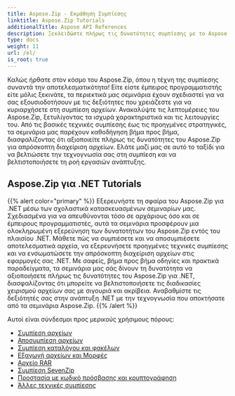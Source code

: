 ```yaml
---
title: Aspose.Zip - Εκμάθηση Συμπίεσης
linktitle: Aspose.Zip Tutorials
additionalTitle: Aspose API References
description: Ξεκλειδώστε πλήρως τις δυνατότητες συμπίεσης με το Aspose.Zip! Βουτήξτε στα περιεκτικά μας σεμινάρια για γνώσεις από ειδικούς και αποτελεσματικό χειρισμό αρχείων.
type: docs
weight: 11
url: /el/
is_root: true
---
```


Καλώς ήρθατε στον κόσμο του Aspose.Zip, όπου η τέχνη της συμπίεσης συναντά την αποτελεσματικότητα! Είτε είστε έμπειρος προγραμματιστής είτε μόλις ξεκινάτε, τα περιεκτικά μας σεμινάρια έχουν σχεδιαστεί για να σας εξουσιοδοτήσουν με τις δεξιότητες που χρειάζεστε για να κυριαρχήσετε στη συμπίεση αρχείων. Ανακαλύψτε τις λεπτομέρειες του Aspose.Zip, ξετυλίγοντας τα ισχυρά χαρακτηριστικά και τις λειτουργίες του. Από τις βασικές τεχνικές συμπίεσης έως τις προηγμένες στρατηγικές, τα σεμινάρια μας παρέχουν καθοδήγηση βήμα προς βήμα, διασφαλίζοντας ότι αξιοποιείτε πλήρως τις δυνατότητες του Aspose.Zip για απρόσκοπτη διαχείριση αρχείων. Ελάτε μαζί μας σε αυτό το ταξίδι για να βελτιώσετε την τεχνογνωσία σας στη συμπίεση και να βελτιστοποιήσετε τη ροή εργασιών ανάπτυξης.


## Aspose.Zip για .NET Tutorials
{{% alert color="primary" %}}
Εξερευνήστε τη σφαίρα του Aspose.Zip για .NET μέσω των σχολαστικά κατασκευασμένων σεμιναρίων μας. Σχεδιασμένα για να απευθύνονται τόσο σε αρχάριους όσο και σε έμπειρους προγραμματιστές, αυτά τα σεμινάρια προσφέρουν μια ολοκληρωμένη εξερεύνηση των δυνατοτήτων του Aspose.Zip εντός του πλαισίου .NET. Μάθετε πώς να συμπιέσετε και να αποσυμπιέσετε αποτελεσματικά αρχεία, να εξερευνήσετε προηγμένες τεχνικές συμπίεσης και να ενσωματώσετε την απρόσκοπτη διαχείριση αρχείων στις εφαρμογές σας .NET. Με σαφείς, βήμα προς βήμα οδηγίες και πρακτικά παραδείγματα, τα σεμινάρια μας σάς δίνουν τη δυνατότητα να αξιοποιήσετε πλήρως τις δυνατότητες του Aspose.Zip για .NET, διασφαλίζοντας ότι μπορείτε να βελτιστοποιήσετε τις διαδικασίες χειρισμού αρχείων σας με σιγουριά και ακρίβεια. Αναβαθμίστε τις δεξιότητές σας στην ανάπτυξη .NET με την τεχνογνωσία που αποκτήσατε από τα σεμινάρια Aspose.Zip.
{{% /alert %}}

Αυτοί είναι σύνδεσμοι προς μερικούς χρήσιμους πόρους:
 
- [Συμπίεση αρχείων](./net/file-compression/)
- [Αποσυμπίεση αρχείων](./net/file-decompression/)
- [Συμπίεση καταλόγου και φακέλων](./net/directory-and-folder-compression/)
- [Εξαγωγή αρχείων και Μορφές](./net/archive-extraction-and-formats/)
- [Αρχείο RAR](./net/rar-archive/)
- [Συμπίεση SevenZip](./net/sevenzip-compression/)
- [Προστασία με κωδικό πρόσβασης και κρυπτογράφηση](./net/password-protection-and-encryption/)
- [Άλλες τεχνικές συμπίεσης](./net/other-compression-techniques/)


